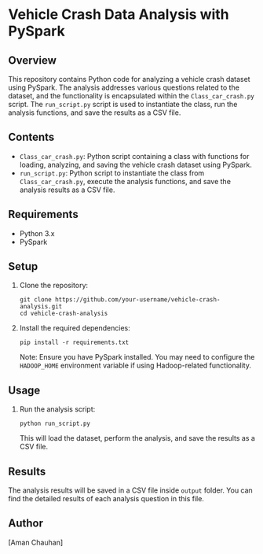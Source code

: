 <!DOCTYPE html>
<html lang="en">

<head>
  <meta charset="UTF-8">
  <meta name="viewport" content="width=device-width, initial-scale=1.0">
</head>

<body>

  <h1>Vehicle Crash Data Analysis with PySpark</h1>

  <h2>Overview</h2>

  <p>This repository contains Python code for analyzing a vehicle crash dataset using PySpark. The analysis addresses various questions related to the dataset, and the functionality is encapsulated within the <code>Class_car_crash.py</code> script. The <code>run_script.py</code> script is used to instantiate the class, run the analysis functions, and save the results as a CSV file.</p>

  <h2>Contents</h2>

  <ul>
    <li><code>Class_car_crash.py</code>: Python script containing a class with functions for loading, analyzing, and saving the vehicle crash dataset using PySpark.</li>
    <li><code>run_script.py</code>: Python script to instantiate the class from <code>Class_car_crash.py</code>, execute the analysis functions, and save the analysis results as a CSV file.</li>
  </ul>

  <h2>Requirements</h2>

  <ul>
    <li>Python 3.x</li>
    <li>PySpark</li>
  </ul>

  <h2>Setup</h2>

  <ol>
    <li>Clone the repository:</li>
    <pre><code>git clone https://github.com/your-username/vehicle-crash-analysis.git
cd vehicle-crash-analysis</code></pre>
    <li>Install the required dependencies:</li>
    <pre><code>pip install -r requirements.txt</code></pre>
    <p>Note: Ensure you have PySpark installed. You may need to configure the <code>HADOOP_HOME</code> environment variable if using Hadoop-related functionality.</p>
  </ol>

  <h2>Usage</h2>

  <ol>
    <li>Run the analysis script:</li>
    <pre><code>python run_script.py</code></pre>
    <p>This will load the dataset, perform the analysis, and save the results as a CSV file.</p>
  </ol>

  <h2>Results</h2>

  <p>The analysis results will be saved in a CSV file inside <code>output</code> folder. You can find the detailed results of each analysis question in this file.</p>

  <h2>Author</h2>

  <p>[Aman Chauhan]</p>

</body>

</html>
